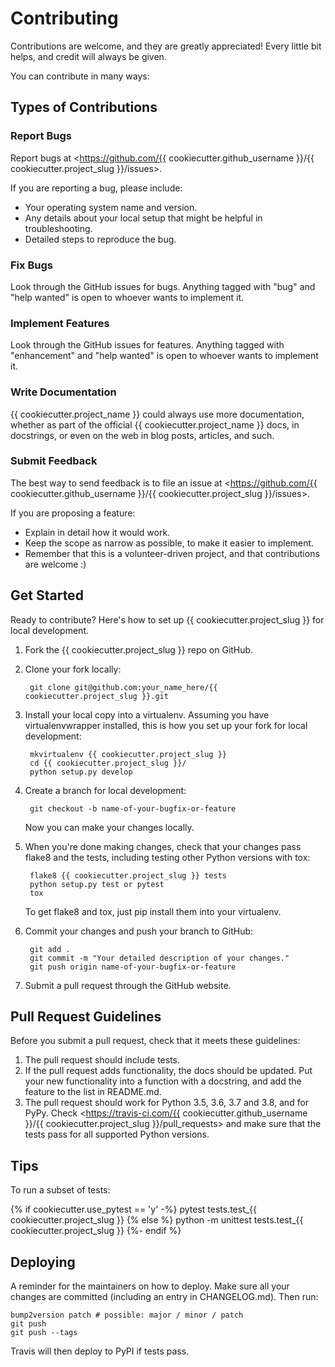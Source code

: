 # Contributing

Contributions are welcome, and they are greatly appreciated! Every
little bit helps, and credit will always be given.

You can contribute in many ways:

## Types of Contributions

### Report Bugs

Report bugs at <https://github.com/{{ cookiecutter.github_username }}/{{ cookiecutter.project_slug }}/issues>.

If you are reporting a bug, please include:

- Your operating system name and version.
- Any details about your local setup that might be helpful in troubleshooting.
- Detailed steps to reproduce the bug.

### Fix Bugs

Look through the GitHub issues for bugs. Anything tagged with "bug" and
"help wanted" is open to whoever wants to implement it.

### Implement Features

Look through the GitHub issues for features. Anything tagged with
"enhancement" and "help wanted" is open to whoever wants to implement
it.

### Write Documentation

{{ cookiecutter.project_name }} could always use more documentation,
whether as part of the official {{ cookiecutter.project_name }} docs,
in docstrings, or even on the web in blog posts, articles, and such.

### Submit Feedback

The best way to send feedback is to file an issue at
<https://github.com/{{ cookiecutter.github_username }}/{{ cookiecutter.project_slug }}/issues>.

If you are proposing a feature:

- Explain in detail how it would work.
- Keep the scope as narrow as possible, to make it easier to
    implement.
- Remember that this is a volunteer-driven project, and that
    contributions are welcome :)

## Get Started

Ready to contribute? Here's how to set up
{{ cookiecutter.project_slug }} for local development.

1. Fork the {{ cookiecutter.project_slug }} repo on GitHub.
2. Clone your fork locally:

        git clone git@github.com:your_name_here/{{ cookiecutter.project_slug }}.git

3. Install your local copy into a virtualenv. Assuming you have
    virtualenvwrapper installed, this is how you set up your fork for
    local development:

        mkvirtualenv {{ cookiecutter.project_slug }}
        cd {{ cookiecutter.project_slug }}/
        python setup.py develop

4. Create a branch for local development:

        git checkout -b name-of-your-bugfix-or-feature

    Now you can make your changes locally.

5. When you're done making changes, check that your changes pass flake8
    and the tests, including testing other Python versions with tox:

        flake8 {{ cookiecutter.project_slug }} tests
        python setup.py test or pytest
        tox

    To get flake8 and tox, just pip install them into your virtualenv.

6. Commit your changes and push your branch to GitHub:

        git add .
        git commit -m "Your detailed description of your changes."
        git push origin name-of-your-bugfix-or-feature

7. Submit a pull request through the GitHub website.

## Pull Request Guidelines

Before you submit a pull request, check that it meets these guidelines:

1. The pull request should include tests.
2. If the pull request adds functionality, the docs should be updated.
    Put your new functionality into a function with a docstring, and add
    the feature to the list in README.md.
3. The pull request should work for Python 3.5, 3.6, 3.7 and 3.8, and
    for PyPy. Check <https://travis-ci.com/{{
    cookiecutter.github_username }}/{{ cookiecutter.project_slug
    }}/pull_requests> and make sure that the tests pass for all
    supported Python versions.

## Tips

To run a subset of tests:

{% if cookiecutter.use_pytest == 'y' -%}
    pytest tests.test_{{ cookiecutter.project_slug }}
{% else %}
    python -m unittest tests.test_{{ cookiecutter.project_slug }}
{%- endif %}
## Deploying

A reminder for the maintainers on how to deploy. Make sure all your
changes are committed (including an entry in CHANGELOG.md). Then run:

    bump2version patch # possible: major / minor / patch
    git push
    git push --tags

Travis will then deploy to PyPI if tests pass.
